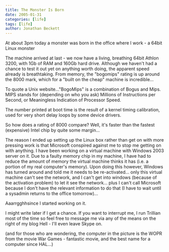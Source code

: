 ```yaml
---
title: The Monster Is Born
date: 2005-01-31
categories: [life]
tags: [life]
author: Jonathan Beckett
---
```


At about 3pm today a monster was born in the office where I work - a 64bit Linux monster 

The machine arrived at last - we now have a living, breathing 64bit Athlon 3200, with 1Gb of RAM and 160Gb hard drive. Although we haven't had a chance to test it out yet on anything worth doing, the apparent speed already is breathtaking. From memory, the "bogomips" rating is up around the 8000 mark, which for a "built on the cheap" machine is incredible...

To quote a Unix website..."BogoMips" is a combination of Bogus and Mips. MIPS stands for (depending on who you ask) Millions of Instructions per Second, or Meaningless Indication of Processor Speed.

The number printed at boot time is the result of a kernel timing calibration, used for very short delay loops by some device drivers.

So how does a rating of 8000 compare? Well, it's faster than the fastest (expensive) Intel chip by quite some margin...

The reason I ended up setting up the Linux box rather than get on with more pressing work is that Microsoft conspired against me to stop me getting on with anything. I have been working on a virtual machine with Windows 2003 server on it. Due to a faulty memory chip in my machine, I have had to reduce the amount of memory the virtual machine thinks it has (i.e. a portion of my real computer's memory). Upon doing this however, Windows has turned around and told me it needs to be re-activated... only this virtual machine can't see the network, and I can't get into windows (because of the activation problem) to let it see the network... plus I can't call Microsoft because I don't have the relevant information to do that (I have to wait until a sysadmin returns to the office tomorrow)...

Aaarrgghhsince I started working on it.

I might write later if I get a chance. If you want to interrupt me, I run Trillian most of the time so feel free to message me via any of the means on the right of my blog  Hell - I'll even leave Skype on.

(and for those who are wondering, the computer in the picture is the WOPR from the movie War Games - fantastic movie, and the best name for a computer since HAL...)